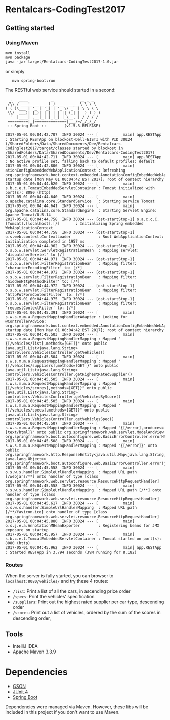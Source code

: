 # Rentalcars-CodingTest2017

## Getting started
### Using Maven

    mvn install
    mvn package
    java -jar target/Rentalcars-CodingTest2017-1.0.jar
    
or simply 
    
       mvn spring-boot:run
       
The RESTful web service should started in a second: 

      .   ____          _            __ _ _
     /\\ / ___'_ __ _ _(_)_ __  __ _ \ \ \ \
    ( ( )\___ | '_ | '_| | '_ \/ _` | \ \ \ \
     \\/  ___)| |_)| | | | | || (_| |  ) ) ) )
      '  |____| .__|_| |_|_| |_\__, | / / / /
     =========|_|==============|___/=/_/_/_/
     :: Spring Boot ::        (v1.5.3.RELEASE)
    
    2017-05-01 00:04:42.707  INFO 30024 --- [           main] app.RESTApp                              : Starting RESTApp on blockost-Dell-EISTI with PID 30024 (/SharedFolders/Data/SharedDocuments/Dev/Rentalcars-CodingTest2017/target/classes started by blockost in /SharedFolders/Data/SharedDocuments/Dev/Rentalcars-CodingTest2017)
    2017-05-01 00:04:42.711  INFO 30024 --- [           main] app.RESTApp                              : No active profile set, falling back to default profiles: default
    2017-05-01 00:04:42.806  INFO 30024 --- [           main] ationConfigEmbeddedWebApplicationContext : Refreshing org.springframework.boot.context.embedded.AnnotationConfigEmbeddedWebApplicationContext@6bef2a9d: startup date [Mon May 01 00:04:42 BST 2017]; root of context hierarchy
    2017-05-01 00:04:44.620  INFO 30024 --- [           main] s.b.c.e.t.TomcatEmbeddedServletContainer : Tomcat initialized with port(s): 8080 (http)
    2017-05-01 00:04:44.640  INFO 30024 --- [           main] o.apache.catalina.core.StandardService   : Starting service Tomcat
    2017-05-01 00:04:44.641  INFO 30024 --- [           main] org.apache.catalina.core.StandardEngine  : Starting Servlet Engine: Apache Tomcat/8.5.14
    2017-05-01 00:04:44.758  INFO 30024 --- [ost-startStop-1] o.a.c.c.C.[Tomcat].[localhost].[/]       : Initializing Spring embedded WebApplicationContext
    2017-05-01 00:04:44.758  INFO 30024 --- [ost-startStop-1] o.s.web.context.ContextLoader            : Root WebApplicationContext: initialization completed in 1957 ms
    2017-05-01 00:04:44.962  INFO 30024 --- [ost-startStop-1] o.s.b.w.servlet.ServletRegistrationBean  : Mapping servlet: 'dispatcherServlet' to [/]
    2017-05-01 00:04:44.971  INFO 30024 --- [ost-startStop-1] o.s.b.w.servlet.FilterRegistrationBean   : Mapping filter: 'characterEncodingFilter' to: [/*]
    2017-05-01 00:04:44.972  INFO 30024 --- [ost-startStop-1] o.s.b.w.servlet.FilterRegistrationBean   : Mapping filter: 'hiddenHttpMethodFilter' to: [/*]
    2017-05-01 00:04:44.972  INFO 30024 --- [ost-startStop-1] o.s.b.w.servlet.FilterRegistrationBean   : Mapping filter: 'httpPutFormContentFilter' to: [/*]
    2017-05-01 00:04:44.975  INFO 30024 --- [ost-startStop-1] o.s.b.w.servlet.FilterRegistrationBean   : Mapping filter: 'requestContextFilter' to: [/*]
    2017-05-01 00:04:45.391  INFO 30024 --- [           main] s.w.s.m.m.a.RequestMappingHandlerAdapter : Looking for @ControllerAdvice: org.springframework.boot.context.embedded.AnnotationConfigEmbeddedWebApplicationContext@6bef2a9d: startup date [Mon May 01 00:04:42 BST 2017]; root of context hierarchy
    2017-05-01 00:04:45.503  INFO 30024 --- [           main] s.w.s.m.m.a.RequestMappingHandlerMapping : Mapped "{[/vehicles/list],methods=[GET]}" onto public java.util.List<java.lang.String> controllers.VehiclesController.getVehicles()
    2017-05-01 00:04:45.504  INFO 30024 --- [           main] s.w.s.m.m.a.RequestMappingHandlerMapping : Mapped "{[/vehicles/suppliers],methods=[GET]}" onto public java.util.List<java.lang.String> controllers.VehiclesController.getHighestRatedSupplier()
    2017-05-01 00:04:45.505  INFO 30024 --- [           main] s.w.s.m.m.a.RequestMappingHandlerMapping : Mapped "{[/vehicles/scores],methods=[GET]}" onto public java.util.List<java.lang.String> controllers.VehiclesController.getVehiclesByScore()
    2017-05-01 00:04:45.505  INFO 30024 --- [           main] s.w.s.m.m.a.RequestMappingHandlerMapping : Mapped "{[/vehicles/specs],methods=[GET]}" onto public java.util.List<java.lang.String> controllers.VehiclesController.getVehiclesSpec()
    2017-05-01 00:04:45.507  INFO 30024 --- [           main] s.w.s.m.m.a.RequestMappingHandlerMapping : Mapped "{[/error],produces=[text/html]}" onto public org.springframework.web.servlet.ModelAndView org.springframework.boot.autoconfigure.web.BasicErrorController.errorHtml(javax.servlet.http.HttpServletRequest,javax.servlet.http.HttpServletResponse)
    2017-05-01 00:04:45.508  INFO 30024 --- [           main] s.w.s.m.m.a.RequestMappingHandlerMapping : Mapped "{[/error]}" onto public org.springframework.http.ResponseEntity<java.util.Map<java.lang.String, java.lang.Object>> org.springframework.boot.autoconfigure.web.BasicErrorController.error(javax.servlet.http.HttpServletRequest)
    2017-05-01 00:04:45.558  INFO 30024 --- [           main] o.s.w.s.handler.SimpleUrlHandlerMapping  : Mapped URL path [/webjars/**] onto handler of type [class org.springframework.web.servlet.resource.ResourceHttpRequestHandler]
    2017-05-01 00:04:45.558  INFO 30024 --- [           main] o.s.w.s.handler.SimpleUrlHandlerMapping  : Mapped URL path [/**] onto handler of type [class org.springframework.web.servlet.resource.ResourceHttpRequestHandler]
    2017-05-01 00:04:45.617  INFO 30024 --- [           main] o.s.w.s.handler.SimpleUrlHandlerMapping  : Mapped URL path [/**/favicon.ico] onto handler of type [class org.springframework.web.servlet.resource.ResourceHttpRequestHandler]
    2017-05-01 00:04:45.880  INFO 30024 --- [           main] o.s.j.e.a.AnnotationMBeanExporter        : Registering beans for JMX exposure on startup
    2017-05-01 00:04:45.957  INFO 30024 --- [           main] s.b.c.e.t.TomcatEmbeddedServletContainer : Tomcat started on port(s): 8080 (http)
    2017-05-01 00:04:45.962  INFO 30024 --- [           main] app.RESTApp                              : Started RESTApp in 3.794 seconds (JVM running for 8.182)
    
### Routes

When the server is fully started, you can browser to `localhost:8080/vehicles/` and try these 4 routes:

- `/list`: Print a list of all the cars, in ascending price order
- `/specs`: Print the vehicles' specification
- `/suppliers`: Print out the highest rated supplier per car type, descending order
- `/scores`: Print out a list of vehicles, ordered by the sum of the scores in descending order,
    
## Tools
- IntelliJ IDEA
- Apache Maven 3.3.9

# Dependencies
- [GSON](https://github.com/google/gson)
- [JUnit 4](https://mvnrepository.com/artifact/junit/junit/4.12)
- [Spring Boot](https://github.com/spring-projects/spring-boot/tree/master/spring-boot-tools/spring-boot-maven-plugin)

Dependencies were managed via Maven. However, these libs will be included in this project if you don't want to use Maven.

